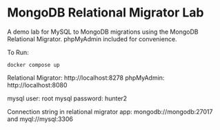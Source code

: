 # MongoDB Relational Migrator Lab

A demo lab for MySQL to MongoDB migrations using the MongoDB Relational Migrator.  phpMyAdmin included for convenience.


To Run:
```
docker compose up
```

Relational Migrator: http://localhost:8278
phpMyAdmin: http://localhost:8080

mysql user: root
mysql password: hunter2

Connection string in relational migrator app: mongodb://mongodb:27017 and myql://mysql:3306

